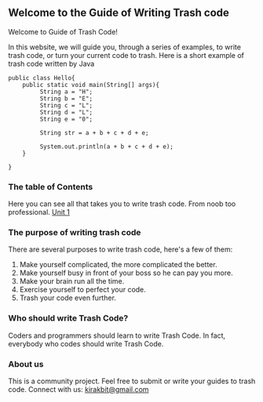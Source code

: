 ## Welcome to the Guide of Writing Trash code

Welcome to Guide of Trash Code! 

In this website, we will guide you, through a series of examples, to write trash code, or turn your current code to trash. 
Here is a short example of trash code written by Java

```
public class Hello{
    public static void main(String[] args){
         String a = "H";
         String b = "E";
         String c = "L";
         String d = "L";
         String e = "0";
 
         String str = a + b + c + d + e;      
         
         System.out.println(a + b + c + d + e);   
    }

}
```

### The table of Contents
Here you can see all that takes you to write trash code. From noob too professional.
[Unit 1](unit_1.md)

### The purpose of writing trash code

There are several purposes to write trash code, here's a few of them:
1. Make yourself complicated, the more complicated the better.
2. Make yourself busy in front of your boss so he can pay you more.
3. Make your brain run all the time.
4. Exercise yourself to perfect your code. 
5. Trash your code even further.

### Who should write Trash Code?

Coders and programmers should learn to write Trash Code. In fact, everybody who codes should write Trash Code. 

### About us

This is a community project. Feel free to submit or write your guides to trash code.
Connect with us: kirakbit@gmail.com 
